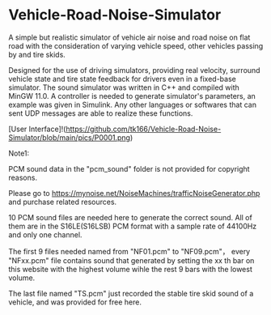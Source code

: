 # Vehicle-Road-Noise-Simulator
A simple but realistic simulator of vehicle air noise and road noise on flat road with the consideration  of varying vehicle speed, other vehicles passing by and tire skids.

Designed for the use of driving simulators, providing real velocity, surround vehicle state and tire state feedback for drivers even in a fixed-base simulator. The sound simulator was written in C++ and compiled with MinGW 11.0. A controller is needed to generate simulator's parameters, an example was given in Simulink. Any other languages or softwares that can sent UDP messages are able to realize these functions.

[User Interface]!(https://github.com/tk166/Vehicle-Road-Noise-Simulator/blob/main/pics/P0001.png)


Note1:

PCM sound data in the "pcm_sound" folder is not provided for copyright reasons.

Please go to https://mynoise.net/NoiseMachines/trafficNoiseGenerator.php and purchase related resources.

10 PCM sound files are needed here to generate the correct sound. All of them are in the S16LE(S16LSB) PCM format with a sample rate of 44100Hz and only one channel.

The first 9 files needed named from "NF01.pcm"  to "NF09.pcm"， every "NFxx.pcm" file contains sound that generated by setting the xx th bar on this website with the highest volume wihle the rest 9 bars with the lowest  volume. 

The last file named "TS.pcm" just recorded the stable tire skid sound of a vehicle, and was provided for free here.
